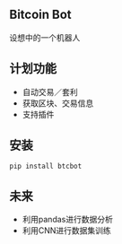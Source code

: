 ## Bitcoin Bot

设想中的一个机器人

## 计划功能

+ 自动交易／套利
+ 获取区块、交易信息
+ 支持插件

## 安装

```
pip install btcbot
```

## 未来

+ 利用pandas进行数据分析
+ 利用CNN进行数据集训练